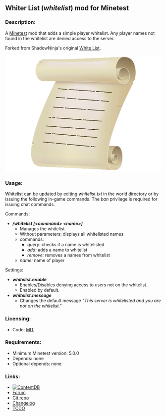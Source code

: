 ## Whiter List (*whitelist*) mod for Minetest

### Description:

A [Minetest][] mod that adds a simple player whitelist. Any player names not found in the whitelist are denied access to the server.

Forked from ShadowNinja's original [White List][].

![icon](icon.png)

### Usage:

Whitelist can be updated by editing *whitelist.txt* in the world directory or by issuing the following in-game commands. The *ban* privilege is required for issuing chat commands.

Commands:
- ***/whitelist [&lt;command&gt; &lt;name&gt;]***
	- Manages the whitelist.
	- Without parameters: displays all whitelisted names
	- commands:
		- *query:* checks if a name is whitelisted
		- *add:* adds a name to whitelist
		- *remove:* removes a names from whitelist
	- *name:* name of player

Settings:
- ***whitelist.enable***
	- Enables/Disables denying access to users not on the whitelist.
	- Enabled by default.
- ***whitelist.message***
	- Changes the default message *"This server is whitelisted and you are not on the whitelist."*

### Licensing:

- Code: [MIT](LICENSE.txt)

### Requirements:

- Minimum Minetest version: 5.0.0
- Depends: none
- Optional depends: none

### Links:

- [![ContentDB](https://content.minetest.net/packages/AntumDeluge/whitelist/shields/title/)](https://content.minetest.net/packages/AntumDeluge/whitelist/)
- [Forum](https://forum.minetest.net/viewtopic.php?t=18325)
- [Git repo](https://github.com/AntumMT/mod-whitelist)
- [Changelog](changelog.txt)
- [TODO](TODO.txt)


[Minetest]: http://www.minetest.net/
[White List]: https://forum.minetest.net/viewtopic.php?t=8434
